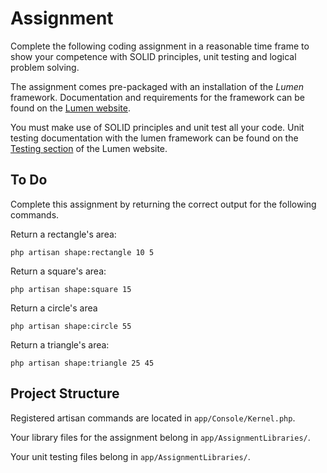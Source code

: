 # Assignment

Complete the following coding assignment in a reasonable time frame to show your competence with SOLID principles, unit testing and logical problem solving.

The assignment comes pre-packaged with an installation of the *Lumen* framework. Documentation and requirements for the framework can be found on the [Lumen website](https://lumen.laravel.com).

You must make use of SOLID principles and unit test all your code. Unit testing documentation with the lumen framework can be found on the [Testing section](https://lumen.laravel.com/docs/5.2/testing) of the Lumen website.

## To Do

Complete this assignment by returning the correct output for the following commands.

Return a rectangle's area:
```
php artisan shape:rectangle 10 5
```

Return a square's area:
```
php artisan shape:square 15
```

Return a circle's area
```
php artisan shape:circle 55
```

Return a triangle's area:
```
php artisan shape:triangle 25 45
```

## Project Structure

Registered artisan commands are located in `app/Console/Kernel.php`.

Your library files for the assignment belong in `app/AssignmentLibraries/`.

Your unit testing files belong in `app/AssignmentLibraries/`.
